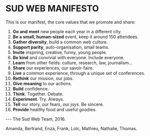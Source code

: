 # SUD WEB MANIFESTO

This is our manifest, the core values that we promote and share:

1. **Go and meet** new people each year in a different city.
2. **Be a small, human-sized** event, keep it around 150 attendees.
3. **Gather diversity**, build a common web culture.
4. **Support parity**, auto-organisation, small teams.
5. **Invite** inspiring, creative, funny, young people.
6. **Be kind** and convivial with everyone. Include everyone.
7. **Learn** from other fields: culture, research, law, journalism…
8. **Share** our experiences, our savoir-faire.
9. **Live** a common experience, through a unique set of conferences.
10. **Rethink** our mission, our jobs.
11. **Give meaning** to our actions.
12. **Build** confidence.
13. **Think**. Together. Debate.
14. **Experiment**. Try. Always.
15. **Tell** our story, our fears, our joys. Be sincere.
16. **Provide** healthy food and useful goodies.

--- The Sud Web Team, 2016.

Amanda, Bertrand, Enza, Frank, Loïc, Mathieu, Nathalie, Thomas.
